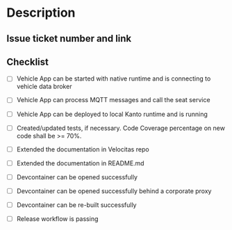 <!-- This file is maintained by velocitas CLI, do not modify manually. Change settings in .velocitas.json -->
# Description

<!--
Please explain the changes you've made.
-->

## Issue ticket number and link

<!--
Please provide a reference to the issue or the bug that you filed for the issue you are solving.
-->

## Checklist

<!--
Check item, if activities have been performed as part of this PR or delete, if not relevant.
-->

* [ ] Vehicle App can be started with native runtime and is connecting to vehicle data broker
* [ ] Vehicle App can process MQTT messages and call the seat service
* [ ] Vehicle App can be deployed to local Kanto runtime and is running

* [ ] Created/updated tests, if necessary. Code Coverage percentage on new code shall be >= 70%.

* [ ] Extended the documentation in Velocitas repo
* [ ] Extended the documentation in README.md

* [ ] Devcontainer can be opened successfully
* [ ] Devcontainer can be opened successfully behind a corporate proxy
* [ ] Devcontainer can be re-built successfully

* [ ] Release workflow is passing
